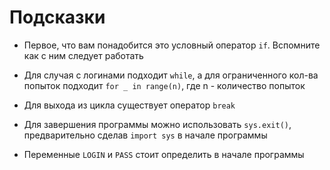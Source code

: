 # Подсказки

- Первое, что вам понадобится это условный оператор `if`. Вспомните как с ним следует работать

- Для случая с логинами подходит `while`, а для ограниченного кол-ва попыток подходит `for _ in range(n)`, где n - количество попыток

- Для выхода из цикла существует оператор `break`

- Для завершения программы можно использовать `sys.exit()`, предварительно сделав `import sys` в начале программы

- Переменные `LOGIN` и `PASS` стоит определить в начале программы